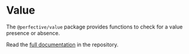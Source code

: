# Value

The `@perfective/value` package provides functions to check for a value presence or absence.

Read the [full documentation](https://github.com/perfective/js/blob/master/packages/value/README.adoc) 
in the repository.
